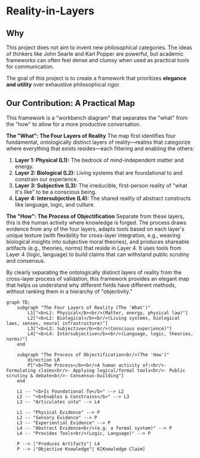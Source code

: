 # Reality-in-Layers

## Why

This project does not aim to invent new philosophical categories. The ideas of thinkers like John Searle and Karl Popper are powerful, but academic frameworks can often feel dense and clumsy when used as practical tools for communication.

The goal of this project is to create a framework that prioritizes **elegance and utility** over exhaustive philosophical rigor.

## Our Contribution: A Practical Map

This framework is a "workbench diagram" that separates the "what" from the "how" to allow for a more productive conversation.

**The "What": The Four Layers of Reality**
The map first identifies four fundamental, ontologically distinct layers of reality—realms that categorize where everything that exists resides—each filtering and enabling the others:
1.  **Layer 1: Physical (L1):** The bedrock of mind-independent matter and energy.
2.  **Layer 2: Biological (L2):** Living systems that are foundational to and constrain our experience.
3.  **Layer 3: Subjective (L3):** The irreducible, first-person reality of "what it's like" to be a conscious being.
4.  **Layer 4: Intersubjective (L4):** The shared reality of abstract constructs like language, logic, and culture.

**The "How": The Process of Objectification**
Separate from these layers, this is the human activity where knowledge is forged. The process draws evidence from any of the four layers, adapts tools based on each layer's unique texture (with flexibility for cross-layer integration, e.g., weaving biological insights into subjective moral theories), and produces shareable artifacts (e.g., theories, norms) that reside in Layer 4. It uses tools from Layer 4 (logic, language) to build claims that can withstand public scrutiny and consensus.

By clearly separating the ontologically distinct layers of reality from the cross-layer process of validation, this framework provides an elegant map that helps us understand why different fields have different methods, without ranking them in a hierarchy of "objectivity."

```mermaid
graph TD;
    subgraph "The Four Layers of Reality (The 'What')"
        L1["<b>L1: Physical</b><br/>(Matter, energy, physical law)"]
        L2["<b>L2: Biological</b><br/>(Living systems, biological laws, senses, neural infrastructure)"]
        L3["<b>L3: Subjective</b><br/>(Conscious experience)"]
        L4["<b>L4: Intersubjective</b><br/>(Language, logic, theories, norms)"]
    end

    subgraph "The Process of Objectification<br/>(The 'How')"
        direction LR
        P["<b>The Process</b><br/>A human activity of:<br/>- Formulating claims<br/>- Applying logical/formal tools<br/>- Public scrutiny & debate<br/>- Consensus-building"]
    end

    L1 -- "<b>Is Foundational To</b>" --> L2
    L2 -- "<b>Enables & Constrains</b>" --> L3
    L3 -- "Articulates into" --> L4
    
    L1 -- "Physical Evidence" --> P
    L2 -- "Sensory Evidence" --> P
    L3 -- "Experiential Evidence" --> P
    L4 -- "Abstract Evidence<br/>(e.g. a formal system)" --> P
    L4 -- "Provides Tools<br/>(Logic, Language)" --> P
    
    P --> |"Produces Artifacts"| L4
    P --> |"Objective Knowledge"| K[Knowledge Claim]
```
